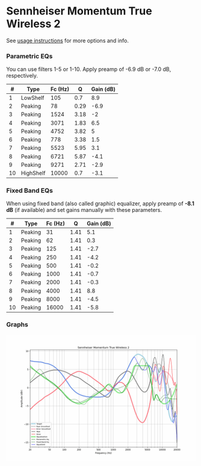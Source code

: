 # Sennheiser Momentum True Wireless 2
See [usage instructions](https://github.com/jaakkopasanen/AutoEq#usage) for more options and info.

### Parametric EQs
You can use filters 1-5 or 1-10. Apply preamp of -6.9 dB or -7.0 dB, respectively.

|   # | Type      |   Fc (Hz) |    Q |   Gain (dB) |
|-----|-----------|-----------|------|-------------|
|   1 | LowShelf  |       105 | 0.7  |         8.9 |
|   2 | Peaking   |        78 | 0.29 |        -6.9 |
|   3 | Peaking   |      1524 | 3.18 |        -2   |
|   4 | Peaking   |      3071 | 1.83 |         6.5 |
|   5 | Peaking   |      4752 | 3.82 |         5   |
|   6 | Peaking   |       778 | 3.38 |         1.5 |
|   7 | Peaking   |      5523 | 5.95 |         3.1 |
|   8 | Peaking   |      6721 | 5.87 |        -4.1 |
|   9 | Peaking   |      9271 | 2.71 |        -2.9 |
|  10 | HighShelf |     10000 | 0.7  |        -3.1 |

### Fixed Band EQs
When using fixed band (also called graphic) equalizer, apply preamp of **-8.1 dB** (if available) and set gains manually with these parameters.

|   # | Type    |   Fc (Hz) |    Q |   Gain (dB) |
|-----|---------|-----------|------|-------------|
|   1 | Peaking |        31 | 1.41 |         5.1 |
|   2 | Peaking |        62 | 1.41 |         0.3 |
|   3 | Peaking |       125 | 1.41 |        -2.7 |
|   4 | Peaking |       250 | 1.41 |        -4.2 |
|   5 | Peaking |       500 | 1.41 |        -0.2 |
|   6 | Peaking |      1000 | 1.41 |        -0.7 |
|   7 | Peaking |      2000 | 1.41 |        -0.3 |
|   8 | Peaking |      4000 | 1.41 |         8.8 |
|   9 | Peaking |      8000 | 1.41 |        -4.5 |
|  10 | Peaking |     16000 | 1.41 |        -5.8 |

### Graphs
![](./Sennheiser%20Momentum%20True%20Wireless%202.png)
